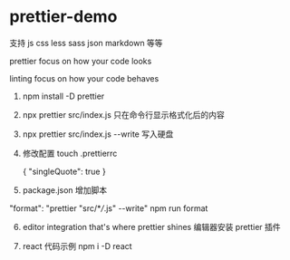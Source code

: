 # prettier-demo

支持 js css less sass json markdown 等等

prettier focus on how your code looks

linting focus on how your code behaves

1.    npm install -D prettier
2.  npx prettier src/index.js 只在命令行显示格式化后的内容
3.  npx prettier src/index.js --write 写入硬盘
4.  修改配置 touch .prettierrc


    {
    "singleQuote": true
    }

5.  package.json 增加脚本

"format": "prettier \"src/\*_/_.js\" --write"
npm run format

6. editor integration that's where prettier shines
   编辑器安装 prettier 插件

7. react 代码示例
   npm i -D react
